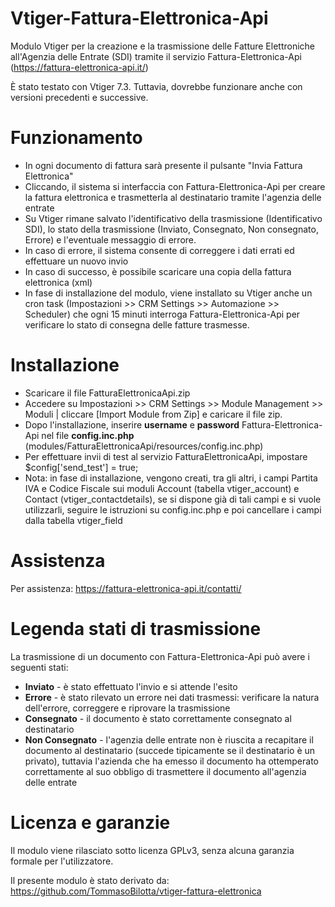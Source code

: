 # Vtiger-Fattura-Elettronica-Api
Modulo Vtiger per la creazione e la trasmissione delle Fatture Elettroniche all'Agenzia delle Entrate (SDI) 
tramite il servizio Fattura-Elettronica-Api (https://fattura-elettronica-api.it/)

È stato testato con Vtiger 7.3. Tuttavia, dovrebbe funzionare anche con versioni precedenti e successive.

# Funzionamento
- In ogni documento di fattura sarà presente il pulsante "Invia Fattura Elettronica"
- Cliccando, il sistema si interfaccia con Fattura-Elettronica-Api per creare la fattura elettronica e trasmetterla al destinatario tramite l'agenzia delle entrate
- Su Vtiger rimane salvato l'identificativo della trasmissione (Identificativo SDI), lo stato della trasmissione (Inviato, Consegnato, Non consegnato, Errore) e l'eventuale messaggio di errore.
- In caso di errore, il sistema consente di correggere i dati errati ed effettuare un nuovo invio
- In caso di successo, è possibile scaricare una copia della fattura elettronica (xml)
- In fase di installazione del modulo, viene installato su Vtiger anche un cron task (Impostazioni >> CRM Settings >> Automazione >> Scheduler) che ogni 15 minuti interroga Fattura-Elettronica-Api
per verificare lo stato di consegna delle fatture trasmesse.


# Installazione

- Scaricare il file FatturaElettronicaApi.zip
- Accedere su Impostazioni >> CRM Settings >> Module Management >> Moduli | cliccare [Import Module from Zip] 
e caricare il file zip.
- Dopo l'installazione, inserire **username** e **password** Fattura-Elettronica-Api nel file **config.inc.php** (modules/FatturaElettronicaApi/resources/config.inc.php)
- Per effettuare invii di test al servizio FatturaElettronicaApi, impostare $config['send_test'] = true;
- Nota: in fase di installazione, vengono creati, tra gli altri, i campi Partita IVA e Codice Fiscale sui moduli Account (tabella vtiger_account) e Contact (vtiger_contactdetails),
  se si dispone già di tali campi e si vuole utilizzarli, seguire le istruzioni su config.inc.php e poi cancellare i campi dalla tabella vtiger_field

# Assistenza

Per assistenza: https://fattura-elettronica-api.it/contatti/

# Legenda stati di trasmissione

La trasmissione di un documento con Fattura-Elettronica-Api può avere i seguenti stati:
- **Inviato** - è stato effettuato l'invio e si attende l'esito
- **Errore** - è stato rilevato un errore nei dati trasmessi: verificare la natura dell'errore, correggere e riprovare la trasmissione
- **Consegnato** - il documento è stato correttamente consegnato al destinatario
- **Non Consegnato** - l'agenzia delle entrate non è riuscita a recapitare il documento al destinatario 
  (succede tipicamente se il destinatario è un privato), tuttavia l'azienda che ha emesso il documento ha ottemperato correttamente al suo obbligo di trasmettere il documento all'agenzia delle entrate

# Licenza e garanzie

Il modulo viene rilasciato sotto licenza GPLv3, senza alcuna garanzia formale per l'utilizzatore.

Il presente modulo è stato derivato da: https://github.com/TommasoBilotta/vtiger-fattura-elettronica
